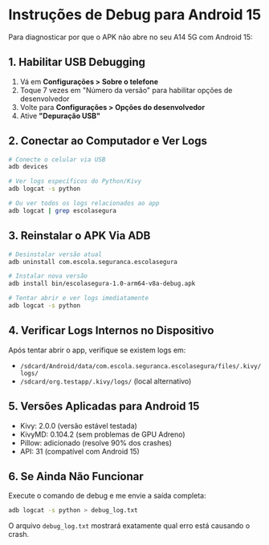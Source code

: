 # Instruções de Debug para Android 15

Para diagnosticar por que o APK não abre no seu A14 5G com Android 15:

## 1. Habilitar USB Debugging
1. Vá em **Configurações > Sobre o telefone**
2. Toque 7 vezes em "Número da versão" para habilitar opções de desenvolvedor
3. Volte para **Configurações > Opções do desenvolvedor**
4. Ative **"Depuração USB"**

## 2. Conectar ao Computador e Ver Logs
```bash
# Conecte o celular via USB
adb devices

# Ver logs específicos do Python/Kivy
adb logcat -s python

# Ou ver todos os logs relacionados ao app
adb logcat | grep escolasegura
```

## 3. Reinstalar o APK Via ADB
```bash
# Desinstalar versão atual
adb uninstall com.escola.seguranca.escolasegura

# Instalar nova versão
adb install bin/escolasegura-1.0-arm64-v8a-debug.apk

# Tentar abrir e ver logs imediatamente
adb logcat -s python
```

## 4. Verificar Logs Internos no Dispositivo
Após tentar abrir o app, verifique se existem logs em:
- `/sdcard/Android/data/com.escola.seguranca.escolasegura/files/.kivy/logs/`
- `/sdcard/org.testapp/.kivy/logs/` (local alternativo)

## 5. Versões Aplicadas para Android 15
- Kivy: 2.0.0 (versão estável testada)
- KivyMD: 0.104.2 (sem problemas de GPU Adreno)
- Pillow: adicionado (resolve 90% dos crashes)
- API: 31 (compatível com Android 15)

## 6. Se Ainda Não Funcionar
Execute o comando de debug e me envie a saída completa:
```bash
adb logcat -s python > debug_log.txt
```

O arquivo `debug_log.txt` mostrará exatamente qual erro está causando o crash.